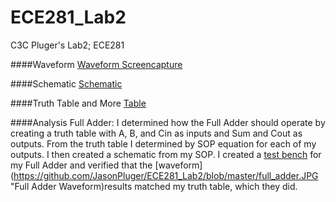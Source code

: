 ECE281_Lab2
===========

C3C Pluger's Lab2; ECE281

####Waveform
[Waveform Screencapture](https://github.com/JasonPluger/ECE281_Lab2/blob/master/full_adder.JPG "Waveform")

####Schematic
[Schematic](https://github.com/JasonPluger/ECE281_Lab2/blob/master/schematic.jpg "Schematic")

####Truth Table and More
[Table](https://github.com/JasonPluger/ECE281_Lab2/blob/master/truth_table.jpg "Truth table and more")

####Analysis
Full Adder: I determined how the Full Adder should operate by creating a truth table with A, B, and Cin as inputs and Sum and Cout as outputs. From the truth table I determined by SOP equation for each of my outputs. I then created a schematic from my SOP. I created a [test bench](https://github.com/JasonPluger/ECE281_Lab2/blob/master/Full_Adder_testbench.vhd "test bench code") for my Full Adder and verified that the [waveform](https://github.com/JasonPluger/ECE281_Lab2/blob/master/full_adder.JPG "Full Adder Waveform)results matched my truth table, which they did. 
